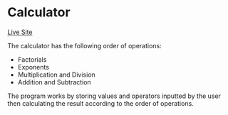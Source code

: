 # Calculator

[Live Site](https://dayo-akinsola.github.io/Calculator/)

The calculator has the following order of operations:

* Factorials
* Exponents
* Multiplication and Division
* Addition and Subtraction

The program works by storing values and operators inputted by the user then calculating the result according to the order of operations.
